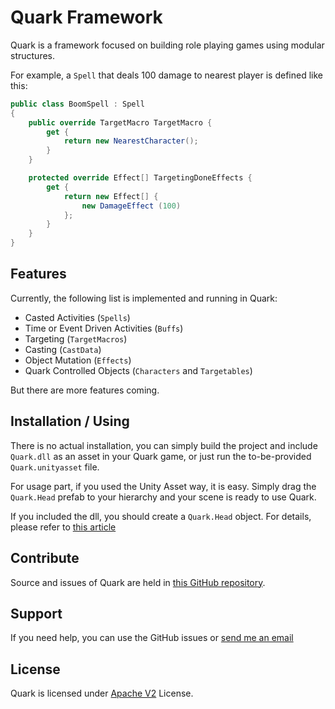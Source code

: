 Quark Framework
====

Quark is a framework focused on building role playing games using modular structures.

For example, a `Spell` that deals 100 damage to nearest player is defined like this:
```csharp
public class BoomSpell : Spell
{
	public override TargetMacro TargetMacro {
		get {
			return new NearestCharacter();
		}
	}

	protected override Effect[] TargetingDoneEffects {
		get {
			return new Effect[] {
				new DamageEffect (100)
			};
		}
	}
}
```

Features
----
Currently, the following list is implemented and running in Quark:

+ Casted Activities (`Spells`)
+ Time or Event Driven Activities (`Buffs`)
+ Targeting (`TargetMacros`)
+ Casting (`CastData`)
+ Object Mutation (`Effects`)
+ Quark Controlled Objects (`Characters` and `Targetables`)

But there are more features coming.

Installation / Using
----
There is no actual installation, you can simply build the project and include `Quark.dll` as an asset in your Quark game, or just run the to-be-provided `Quark.unityasset` file.

For usage part, if you used the Unity Asset way, it is easy. Simply drag the `Quark.Head` prefab to your hierarchy and your scene is ready to use Quark. 

If you included the dll, you should create a `Quark.Head` object. For details, please refer to [this article][1]

Contribute
----
Source and issues of Quark are held in [this GitHub repository][2].

Support
----
If you need help, you can use the GitHub issues or [send me an email][3]

License
----
Quark is licensed under [Apache V2][4] License.

[1]: Usage.md
[2]: https://github.com/FatihBAKIR/Quark
[3]: mailto:fatih@linux.com
[4]: http://www.apache.org/licenses/LICENSE-2.0